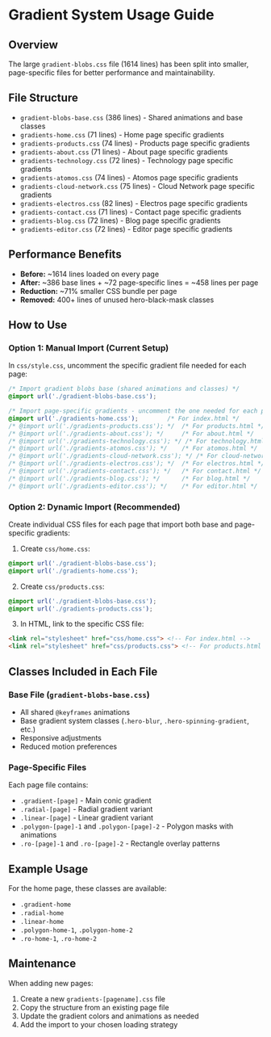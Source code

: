 # Gradient System Usage Guide

## Overview
The large `gradient-blobs.css` file (1614 lines) has been split into smaller, page-specific files for better performance and maintainability.

## File Structure
- `gradient-blobs-base.css` (386 lines) - Shared animations and base classes
- `gradients-home.css` (71 lines) - Home page specific gradients
- `gradients-products.css` (74 lines) - Products page specific gradients
- `gradients-about.css` (71 lines) - About page specific gradients
- `gradients-technology.css` (72 lines) - Technology page specific gradients
- `gradients-atomos.css` (74 lines) - Atomos page specific gradients
- `gradients-cloud-network.css` (75 lines) - Cloud Network page specific gradients
- `gradients-electros.css` (82 lines) - Electros page specific gradients
- `gradients-contact.css` (71 lines) - Contact page specific gradients
- `gradients-blog.css` (72 lines) - Blog page specific gradients
- `gradients-editor.css` (72 lines) - Editor page specific gradients

## Performance Benefits
- **Before:** ~1614 lines loaded on every page
- **After:** ~386 base lines + ~72 page-specific lines = ~458 lines per page
- **Reduction:** ~71% smaller CSS bundle per page
- **Removed:** 400+ lines of unused hero-black-mask classes

## How to Use

### Option 1: Manual Import (Current Setup)
In `css/style.css`, uncomment the specific gradient file needed for each page:

```css
/* Import gradient blobs base (shared animations and classes) */
@import url('./gradient-blobs-base.css');

/* Import page-specific gradients - uncomment the one needed for each page */
@import url('./gradients-home.css');        /* For index.html */
/* @import url('./gradients-products.css'); */  /* For products.html */
/* @import url('./gradients-about.css'); */     /* For about.html */
/* @import url('./gradients-technology.css'); */ /* For technology.html */
/* @import url('./gradients-atomos.css'); */    /* For atomos.html */
/* @import url('./gradients-cloud-network.css'); */ /* For cloud-network.html */
/* @import url('./gradients-electros.css'); */  /* For electros.html */
/* @import url('./gradients-contact.css'); */   /* For contact.html */
/* @import url('./gradients-blog.css'); */      /* For blog.html */
/* @import url('./gradients-editor.css'); */    /* For editor.html */
```

### Option 2: Dynamic Import (Recommended)
Create individual CSS files for each page that import both base and page-specific gradients:

1. Create `css/home.css`:
```css
@import url('./gradient-blobs-base.css');
@import url('./gradients-home.css');
```

2. Create `css/products.css`:
```css
@import url('./gradient-blobs-base.css');
@import url('./gradients-products.css');
```

3. In HTML, link to the specific CSS file:
```html
<link rel="stylesheet" href="css/home.css"> <!-- For index.html -->
<link rel="stylesheet" href="css/products.css"> <!-- For products.html -->
```

## Classes Included in Each File

### Base File (`gradient-blobs-base.css`)
- All shared `@keyframes` animations
- Base gradient system classes (`.hero-blur`, `.hero-spinning-gradient`, etc.)
- Responsive adjustments
- Reduced motion preferences

### Page-Specific Files
Each page file contains:
- `.gradient-[page]` - Main conic gradient
- `.radial-[page]` - Radial gradient variant  
- `.linear-[page]` - Linear gradient variant
- `.polygon-[page]-1` and `.polygon-[page]-2` - Polygon masks with animations
- `.ro-[page]-1` and `.ro-[page]-2` - Rectangle overlay patterns

## Example Usage
For the home page, these classes are available:
- `.gradient-home`
- `.radial-home` 
- `.linear-home`
- `.polygon-home-1`, `.polygon-home-2`
- `.ro-home-1`, `.ro-home-2`

## Maintenance
When adding new pages:
1. Create a new `gradients-[pagename].css` file
2. Copy the structure from an existing page file
3. Update the gradient colors and animations as needed
4. Add the import to your chosen loading strategy 